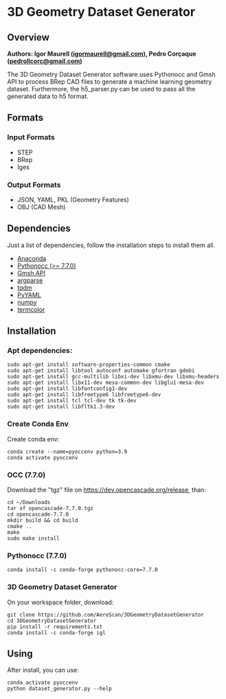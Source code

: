 # 3D Geometry Dataset Generator
## Overview
**Authors: Igor Maurell (igormaurell@gmail.com), Pedro Corçaque (pedrollcorc@gmail.com)**

The 3D Geometry Dataset Generator software uses Pythonocc and Gmsh API to process BRep CAD files to generate a machine learning geometry dataset. Furthermore, the h5_parser.py can be used to pass all the generated data to h5 format.

## Formats
### Input Formats
- STEP
- BRep
- Iges
### Output Formats
- JSON, YAML, PKL (Geometry Features)
- OBJ (CAD Mesh)

## Dependencies
Just a list of dependencies, follow the installation steps to install them all.
- [Anaconda](https://www.anaconda.com)
- [Pythonocc (>= 7.7.0)](https://github.com/tpaviot/pythonocc-core)
- [Gmsh API](https://gmsh.info/)
- [argparse](https://pypi.org/project/argparse/)
- [tqdm](https://github.com/tqdm/tqdm)
- [PyYAML](https://pypi.org/project/PyYAML/)
- [numpy](https://pypi.org/project/numpy/)
- [termcolor](https://pypi.org/project/termcolor/)

## Installation

### Apt dependencies:

    sudo apt-get install software-properties-common cmake
    sudo apt-get install libtool autoconf automake gfortran gdebi
    sudo apt-get install gcc-multilib libxi-dev libxmu-dev libxmu-headers
    sudo apt-get install libx11-dev mesa-common-dev libglu1-mesa-dev
    sudo apt-get install libfontconfig1-dev
    sudo apt-get install libfreetype6 libfreetype6-dev
    sudo apt-get install tcl tcl-dev tk tk-dev
    sudo apt-get install libfltk1.3-dev

### Create Conda Env
Create conda env:

    conda create --name=pyoccenv python=3.9
    conda activate pyoccenv

### OCC (7.7.0)
Download the "tgz" file on https://dev.opencascade.org/release, than:

    cd ~/Downloads
    tar xf opencascade-7.7.0.tgz
    cd opencascade-7.7.0
    mkdir build && cd build
    cmake ..
    make
    sudo make install

### Pythonocc (7.7.0)

    conda install -c conda-forge pythonocc-core=7.7.0

### 3D Geometry Dataset Generator
On your workspace folder, download:

    git clone https://github.com/AeroScan/3DGeometryDatasetGenerator
    cd 3DGeometryDatasetGenerator
    pip install -r requirements.txt
    conda install -c conda-forge igl

## Using
After install, you can use:
    
    conda activate pyoccenv
    python dataset_generator.py --help
